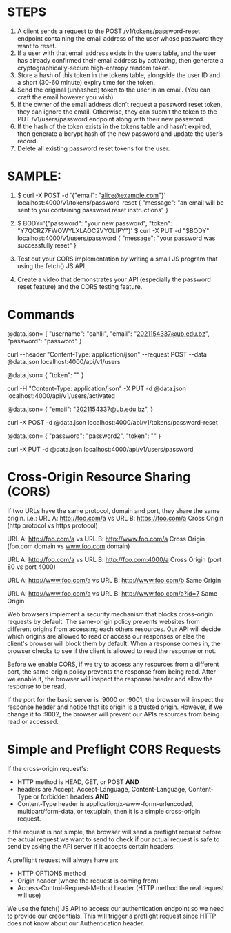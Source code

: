 STEPS
=====
1. A client sends a request to the POST /v1/tokens/password-reset endpoint containing the email address of the user whose password they want to reset.
2. If a user with that email address exists in the users table, and the user has already confirmed their email address by activating, then generate a cryptographically-secure high-entropy random token.
3. Store a hash of this token in the tokens table, alongside the user ID and a short (30-60 minute) expiry time for the token.
4. Send the original (unhashed) token to the user in an email. (You can craft the email however you wish)
5. If the owner of the email address didn’t request a password reset token, they can ignore the email. Otherwise, they can submit the token to the PUT /v1/users/password endpoint along with their new password. 
6. If the hash of the token exists in the tokens table and hasn’t expired, then generate a bcrypt hash of the new password and update the user’s record.
7. Delete all existing password reset tokens for the user.

SAMPLE:
=======
1. $ curl -X POST -d '{"email": "alice@example.com"}' localhost:4000/v1/tokens/password-reset
    {
        "message": "an email will be sent to you containing password reset instructions"
    }
2. $ BODY='{"password": "your new password", "token": "Y7QCRZ7FWOWYLXLAOC2VYOLIPY"}'
$ curl -X PUT -d "$BODY" localhost:4000/v1/users/password
    {
        "message": "your password was successfully reset"
    }
       
3. Test out your CORS implementation by writing a small JS program that using the fetch() JS API.
4. Create a video that demonstrates your API (especially the password reset feature) and the CORS testing feature.

Commands
========
@data.json=
{
    "username": "cahlil",
    "email": "2021154337@ub.edu.bz", 
    "password": "password"
}

curl --header "Content-Type: application/json" --request POST --data @data.json localhost:4000/api/v1/users

@data.json=
{
    "token": ""
}

curl -H "Content-Type: application/json" -X PUT -d @data.json localhost:4000/api/v1/users/activated

@data.json=
{
    "email": "2021154337@ub.edu.bz", 
}

curl -X POST -d @data.json localhost:4000/api/v1/tokens/password-reset

@data.json=
{
    "password": "password2",
    "token": ""
}

curl -X PUT -d @data.json localhost:4000/api/v1/users/password

Cross-Origin Resource Sharing (CORS)
====================================
If two URLs have the same protocol, domain and port, they share the same origin.
i.e.:
   URL A: http://foo.com/a          vs URL B: https://foo.com/a
   Cross Origin (http protocol vs https protocol)

   URL A: http://foo.com/a          vs URL B: http://www.foo.com/a
   Cross Origin (foo.com domain vs www.foo.com domain)

   URL A: http://foo.com/a          vs URL B: http://foo.com:4000/a
   Cross Origin (port 80 vs port 4000)

   URL A: http://www.foo.com/a      vs URL B: http://www.foo.com/b
   Same Origin

   URL A: http://www.foo.com/a      vs URL B: http://www.foo.com/a?id=7
   Same Origin

Web browsers implement a security mechanism that blocks cross-origin requests by default.
The same-origin policy prevents websites from different origins from accessing each others resources.
Our API will decide which origins are allowed to read or access our responses or else the client's browser will block them by default.
When a response comes in, the browser checks to see if the client is allowed to read the response or not.

Before we enable CORS, if we try to access any resources from a different port, the same-origin policy prevents the response from being read.
After we enable it, the browser will inspect the response header and allow the response to be read.

If the port for the basic server is :9000 or :9001, the browser will inspect the response header and notice that its origin is a trusted origin.
However, if we change it to :9002, the browser will prevent our APIs resources from being read or accessed.

Simple and Preflight CORS Requests
==================================
If the cross-origin request's:
- HTTP method is HEAD, GET, or POST __AND__
- headers are Accept, Accept-Language, Content-Language, Content-Type or forbidden headers __AND__
- Content-Type header is application/x-www-form-urlencoded, multipart/form-data, or text/plain,
then it is a simple cross-origin request.

If the request is not simple, the browser will send a preflight request before the actual request we want to send to check if our actual request is safe to send by asking the API server if it accepts certain headers.

A preflight request will always have an:
- HTTP OPTIONS method
- Origin header (where the request is coming from)
- Access-Control-Request-Method header (HTTP method the real request will use)

We use the fetch() JS API to access our authentication endpoint so we need to provide our credentials. This will trigger a preflight request since HTTP does not know about our Authentication header.